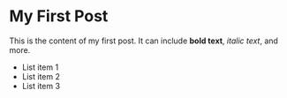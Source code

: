 
# My First Post

This is the content of my first post. It can include **bold text**, *italic text*, and more.

- List item 1
- List item 2
- List item 3
